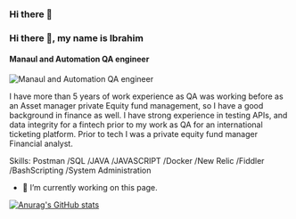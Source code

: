 ### Hi there 👋
### Hi there 👋, my name is Ibrahim
#### Manaul and Automation QA engineer 
![Manaul and Automation QA engineer ](https://arturssmirnovs.github.io/github-profile-readme-generator/images/banner.png)

I have more than 5 years of work experience as QA was working before as an Asset manager private Equity fund management, so I have a good background in finance as well. 
I have strong experience in testing APIs, and data integrity for a fintech prior to my work as QA for an international ticketing platform. 
Prior to tech I was a private equity fund manager Financial analyst. 

Skills: Postman /SQL /JAVA /JAVASCRIPT /Docker /New Relic /Fiddler /BashScripting /System Administration

- 🔭 I’m currently working on this page. 





[![Anurag's GitHub stats](https://github-readme-stats.vercel.app/api?username=ibrahimmike)](https://github.com/anuraghazra/github-readme-stats)
